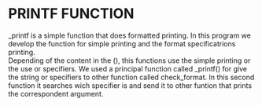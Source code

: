 # PRINTF FUNCTION
_printf is a simple function that does formatted printing. In this program we develop the function for simple printing and the format specificatrions printing.  
Depending of the content in the (), this functions use the simple printing or the use or specifiers. We used a principal function called _printf() for give the string or specifiers to other function called check_format. In this second function it searches wich specifier is and send it to other funtion that prints the correspondent argument.
